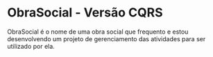 # ObraSocial - Versão CQRS

ObraSocial é o nome de uma obra social que frequento e estou desenvolvendo um projeto de gerenciamento das atividades para ser utilizado por ela.

